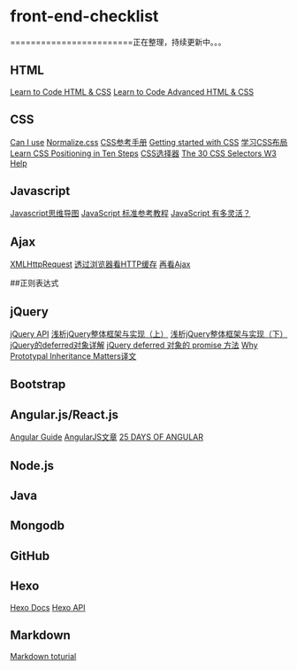 # front-end-checklist
========================正在整理，持续更新中。。。

## HTML
[Learn to Code HTML & CSS](http://learn.shayhowe.com/html-css/)
[Learn to Code Advanced HTML & CSS](http://learn.shayhowe.com/advanced-html-css/)

## CSS
[Can I use](http://caniuse.com/#tables)
[Normalize.css](http://blog.teamtreehouse.com/applying-normalize-css-reset-quick-tip)
[CSS参考手册](http://css.doyoe.com/)
[Getting started with CSS](https://developer.mozilla.org/en-US/docs/Web/Guide/CSS/Getting_started)
[学习CSS布局](http://zh.learnlayout.com/)
[Learn CSS Positioning in Ten Steps](http://www.barelyfitz.com/screencast/html-training/css/positioning/)
[CSS选择器](http://www.ruanyifeng.com/blog/2009/03/css_selectors.html)
[The 30 CSS Selectors ](http://code.tutsplus.com/tutorials/the-30-css-selectors-you-must-memorize--net-16048)
[W3 Help](http://w3help.org/zh-cn/kb/)

## Javascript
[Javascript思维导图](http://web.jobbole.com/76500/)
[JavaScript 标准参考教程](http://javascript.ruanyifeng.com/)
[JavaScript 有多灵活？](http://www.ruanyifeng.com/blog/2015/02/flexible-javascript.html)

## Ajax
[XMLHttpRequest](http://www.w3.org/TR/XMLHttpRequest/#the-setrequestheader()-method)
[透过浏览器看HTTP缓存](http://www.cnblogs.com/skylar/p/browser-http-caching.html)
[再看Ajax](http://www.cnblogs.com/skylar/p/ajaxCORS.html)


##正则表达式

## jQuery
[jQuery API](http://www.jquery123.com/)
[浅析jQuery整体框架与实现（上）](http://www.tuicool.com/articles/IZvii2)
[浅析jQuery整体框架与实现（下）](http://segmentfault.com/a/1190000002770303)
[jQuery的deferred对象详解](http://www.ruanyifeng.com/blog/2011/08/a_detailed_explanation_of_jquery_deferred_object.html)
[jQuery deferred 对象的 promise 方法](http://blog.allenm.me/2012/01/jquery_deferred_promise_method/)
[Why Prototypal Inheritance Matters](http://aaditmshah.github.io/why-prototypal-inheritance-matters/)[译文](http://top.css88.com/archives/717)

## Bootstrap

## Angular.js/React.js
[Angular Guide](http://docs.ngnice.com/guide)
[AngularJS文章](http://blog.jobbole.com/tag/angularjs/)
[25 DAYS OF ANGULAR](http://www.ng-newsletter.com/advent2013/#!/)

## Node.js

## Java

## Mongodb

## GitHub

## Hexo
[Hexo Docs](http://www.ituring.com.cn/article/199295)
[Hexo API](https://hexo.io/zh-cn/api/)

## Markdown
[Markdown toturial](http://markdowntutorial.com/)
